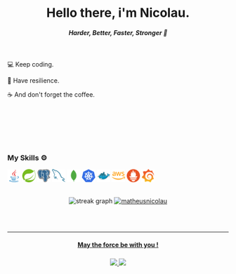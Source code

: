 <h1 align="center"> Hello there, i'm Nicolau. </h1>
<h5 align="center" > <i>Harder, Better, Faster, Stronger</i>  🎵</h3>
<br/>

:computer: Keep coding.

:dart: Have resilience.

:coffee: And don't forget the coffee.

<br/><br/>
---
<div style="display: flex">
  <div>
    <h3>My Skills ⚙️</h3>
      <img align="center" alt="Java" height="30" width="30" src="https://raw.githubusercontent.com/devicons/devicon/master/icons/java/java-original.svg">
      <img align="center" alt="spring" height="30" width="30" src="https://raw.githubusercontent.com/devicons/devicon/master/icons/spring/spring-original.svg">
      <img align="center" alt="postgres" height="30" width="30" src="https://raw.githubusercontent.com/devicons/devicon/master/icons/postgresql/postgresql-original.svg">
      <img align="center" alt="postgres" height="30" width="30" src="https://raw.githubusercontent.com/devicons/devicon/master/icons/mysql/mysql-original.svg">
      <img align="center" alt="mongodb" height="30" width="30" src="https://raw.githubusercontent.com/devicons/devicon/master/icons/mongodb/mongodb-plain.svg">
      <img align="center" alt="k8" height="30" width="30" src="https://raw.githubusercontent.com/devicons/devicon/master/icons/kubernetes/kubernetes-original.svg">
      <img align="center" alt="docker" height="30" width="30" src="https://raw.githubusercontent.com/devicons/devicon/master/icons/docker/docker-original.svg">
      <img align="center" alt="docker" height="30" width="30" src="https://raw.githubusercontent.com/devicons/devicon/master/icons/amazonwebservices/amazonwebservices-plain-wordmark.svg">
      <img align="center" alt="prometheus" height="30" width="30" src="https://raw.githubusercontent.com/devicons/devicon/master/icons/prometheus/prometheus-original.svg">
      <img align="center" alt="grafana" height="30" width="30" src="https://raw.githubusercontent.com/devicons/devicon/master/icons/grafana/grafana-original.svg">
  </div>
</div>
<br/><br/>

<!-- vue-dark gotham soft-green green-nur blux-->

<div align="center">
    <img  src="https://streak-stats.demolab.com?user=matheus-nicolau&locale=en&mode=daily&theme=vue-dark&hide_border=false&border_radius=5&order=3" height="220" alt="streak graph"  />
    <a href="https://github.com/matheus-nicolau">
    <img height="180em" src="https://github-readme-stats.vercel.app/api/top-langs?username=matheus-nicolau&show_icons=true&theme=vue-dark&locale=en" alt="matheusnicolau" />
</div>
<!--  <img height="180em" src="https://github-readme-stats.vercel.app/api?username=matheus-nicolau&show_icons=true&theme=dark&border_radius=10&locale=en&count_private=true&include_all_commits=true" alt="matheusnicolau" /> -->

<br/><br/>
<div align="center">
  <hr/>
    <h4>May the force be with you !<h3/> 
    <a href="https://www.linkedin.com/in/matheus-nicolau-6a9bba1bb/" target="_blank"><img src="https://img.shields.io/badge/-LinkedIn-%230077B5?style=for-the-badge&logo=linkedin&logoColor=white" target="_blank">
    <a href="https://www.instagram.com/matheusnnp" target="_blank"><img src="https://img.shields.io/badge/-Instagram-%23E4405F?style=for-the-badge&logo=instagram&logoColor=white" target="_blank"></a>
</div>
